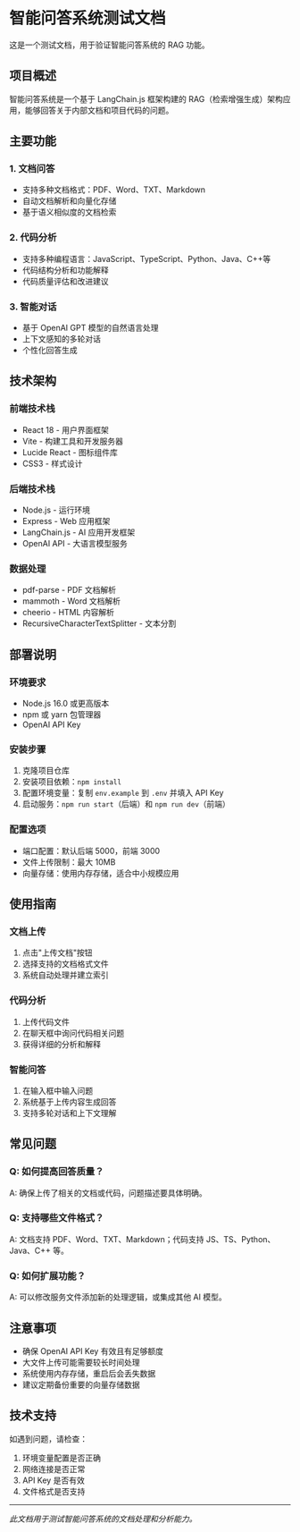 # 智能问答系统测试文档

这是一个测试文档，用于验证智能问答系统的 RAG 功能。

## 项目概述

智能问答系统是一个基于 LangChain.js 框架构建的 RAG（检索增强生成）架构应用，能够回答关于内部文档和项目代码的问题。

## 主要功能

### 1. 文档问答
- 支持多种文档格式：PDF、Word、TXT、Markdown
- 自动文档解析和向量化存储
- 基于语义相似度的文档检索

### 2. 代码分析
- 支持多种编程语言：JavaScript、TypeScript、Python、Java、C++等
- 代码结构分析和功能解释
- 代码质量评估和改进建议

### 3. 智能对话
- 基于 OpenAI GPT 模型的自然语言处理
- 上下文感知的多轮对话
- 个性化回答生成

## 技术架构

### 前端技术栈
- React 18 - 用户界面框架
- Vite - 构建工具和开发服务器
- Lucide React - 图标组件库
- CSS3 - 样式设计

### 后端技术栈
- Node.js - 运行环境
- Express - Web 应用框架
- LangChain.js - AI 应用开发框架
- OpenAI API - 大语言模型服务

### 数据处理
- pdf-parse - PDF 文档解析
- mammoth - Word 文档解析
- cheerio - HTML 内容解析
- RecursiveCharacterTextSplitter - 文本分割

## 部署说明

### 环境要求
- Node.js 16.0 或更高版本
- npm 或 yarn 包管理器
- OpenAI API Key

### 安装步骤
1. 克隆项目仓库
2. 安装项目依赖：`npm install`
3. 配置环境变量：复制 `env.example` 到 `.env` 并填入 API Key
4. 启动服务：`npm run start`（后端）和 `npm run dev`（前端）

### 配置选项
- 端口配置：默认后端 5000，前端 3000
- 文件上传限制：最大 10MB
- 向量存储：使用内存存储，适合中小规模应用

## 使用指南

### 文档上传
1. 点击"上传文档"按钮
2. 选择支持的文档格式文件
3. 系统自动处理并建立索引

### 代码分析
1. 上传代码文件
2. 在聊天框中询问代码相关问题
3. 获得详细的分析和解释

### 智能问答
1. 在输入框中输入问题
2. 系统基于上传内容生成回答
3. 支持多轮对话和上下文理解

## 常见问题

### Q: 如何提高回答质量？
A: 确保上传了相关的文档或代码，问题描述要具体明确。

### Q: 支持哪些文件格式？
A: 文档支持 PDF、Word、TXT、Markdown；代码支持 JS、TS、Python、Java、C++ 等。

### Q: 如何扩展功能？
A: 可以修改服务文件添加新的处理逻辑，或集成其他 AI 模型。

## 注意事项

- 确保 OpenAI API Key 有效且有足够额度
- 大文件上传可能需要较长时间处理
- 系统使用内存存储，重启后会丢失数据
- 建议定期备份重要的向量存储数据

## 技术支持

如遇到问题，请检查：
1. 环境变量配置是否正确
2. 网络连接是否正常
3. API Key 是否有效
4. 文件格式是否支持

---

*此文档用于测试智能问答系统的文档处理和分析能力。*
